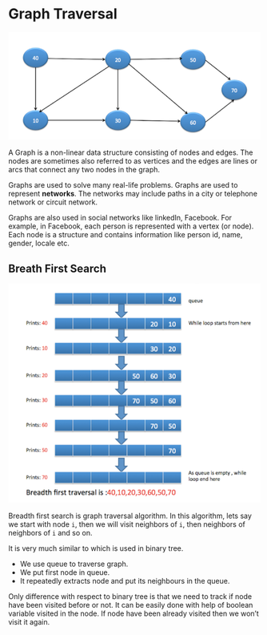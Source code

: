 # Graph Traversal

<img src="imgs/graph.png" width="600px">

A Graph is a non-linear data structure consisting of nodes and edges. The nodes are sometimes also referred to as vertices and the edges are lines or arcs that connect any two nodes in the graph.

Graphs are used to solve many real-life problems. Graphs are used to represent **networks**. The networks may include paths in a city or telephone network or circuit network. 

Graphs are also used in social networks like linkedIn, Facebook. For example, in Facebook, each person is represented with a vertex (or node). Each node is a structure and contains information like person id, name, gender, locale etc.

## Breath First Search

<img src="imgs/traverse.png" width="600px">

Breadth first search is graph traversal algorithm. In this algorithm, lets say we start with node `i`, then we will visit neighbors of `i`, then neighbors of neighbors of `i` and so on.

It is very much similar to which is used in binary tree. 
  - We use queue to traverse graph. 
  - We put first node in queue. 
  - It repeatedly extracts node and put its neighbours in the queue. 
  
Only difference with respect to binary tree is that we need to track if node have been visited before or not. It can be easily done with help of boolean variable visited in the node. If node have been already visited then we won’t visit it again.
